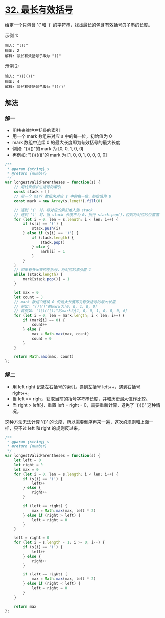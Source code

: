 # [32. 最长有效括号](https://leetcode-cn.com/problems/longest-valid-parentheses/)
给定一个只包含 '(' 和 ')' 的字符串，找出最长的包含有效括号的子串的长度。

示例 1:
```
输入: "(()"
输出: 2
解释: 最长有效括号子串为 "()"
```
示例 2:
```
输入: ")()())"
输出: 4
解释: 最长有效括号子串为 "()()"
```
## 解法
### 解一
* 用栈来维护左括号的索引
* 用一个 mark 数组来对应 s 中的每一位，初始值为 0
* mark 数组中连续 0 的最大长度即为有效括号的最大长度
* 例如: "()(()"的 mark 为 [0, 0, 1, 0, 0]
* 再例如: ")()((())"的 mark 为 [1, 0, 0, 1, 0, 0, 0, 0]

```js
/**
 * @param {string} s
 * @return {number}
 */
var longestValidParentheses = function(s) {
    // 用栈来维护左括号的索引
    const stack = []
    // 用一个 mark 数组来对应 s 中的每一位，初始值为 0
    const mark = new Array(s.length).fill(0)
    
    // 遇到 '(' 时，将对应的索引推入到 stack
    // 遇到 ')' 时，当 stack 长度不为 0，执行 stack.pop()，否则将对应的位置置 1，mark[i] = 1。
    for (let i = 0, len = s.length; i < len; i++) {
        if (s[i] == '(') {
            stack.push(i)
        } else if (s[i] == ')') {
            if (stack.length) {
                stack.pop()
            } else {
                mark[i] = 1
            }
        }
    }
    // 如果有多出来的左括号，将对应的索引置 1
    while (stack.length) {
        mark[stack.pop()] = 1
    }

    let max = 0
    let count = 0
    // mark 数组中连续 0 的最大长度即为有效括号的最大长度
    // 例如: "()(()"的mark为[0, 0, 1, 0, 0]
    // 再例如: ")()((())"的mark为[1, 0, 0, 1, 0, 0, 0, 0]
    for (let i = 0, len = mark.length; i < len; i++) {
        if (mark[i] == 0) {
            count++
        } else {
            max = Math.max(max, count)
            count = 0
        }
    }

    return Math.max(max, count)
};
```
### 解二
* 用 left right 记录左右括号的索引。遇到左括号 left++，遇到右括号 right++。
* 当 left == right，获取当前的括号字符串长度，并和历史最大值作比较。
* 当 right > left时，重置 left = right = 0，需要重新计算，避免了 '())()' 这种情况。

这种方法无法计算 '(()' 的长度，所以需要倒序再来一遍，这次的规则和上面一样，只不过 left 和 right 的规则反过来。
```js
/**
 * @param {string} s
 * @return {number}
 */
var longestValidParentheses = function(s) {
    let left = 0
    let right = 0
    let max = 0
    for (let i = 0, len = s.length; i < len; i++) {
        if (s[i] == '(') {
            left++
        } else {
            right++
        }

        if (left == right) {
            max = Math.max(max, left * 2)
        } else if (right > left) {
            left = right = 0
        }
    }

    left = right = 0
    for (let i = s.length - 1; i >= 0; i--) {
        if (s[i] == '(') {
            left++
        } else {
            right++
        }

        if (left == right) {
            max = Math.max(max, left * 2)
        } else if (right < left) {
            left = right = 0
        }
    }

    return max
};
```
